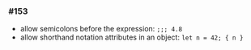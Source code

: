 ### #153

- allow semicolons before the expression: `;;; 4.8`
- allow shorthand notation attributes in an object: `let n = 42; { n }`
